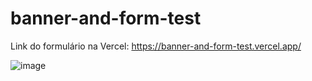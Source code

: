 # banner-and-form-test

Link do formulário na Vercel: https://banner-and-form-test.vercel.app/

![image](https://user-images.githubusercontent.com/86917178/210008510-fbd7afd7-632f-490e-8823-7945e14443a9.png)

